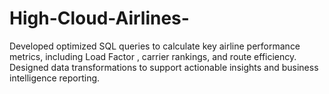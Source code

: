 # High-Cloud-Airlines-
Developed optimized SQL queries to calculate key airline performance metrics, including Load Factor , carrier rankings, and route efficiency. Designed data transformations to support actionable insights and business intelligence reporting.
